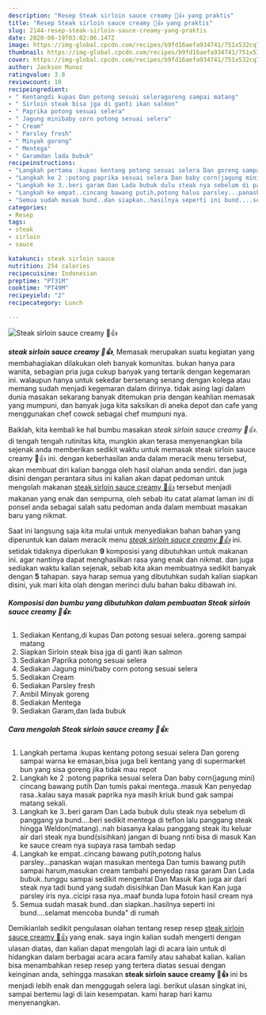 ```yaml
---
description: "Resep Steak sirloin sauce creamy 🥰👍 yang praktis"
title: "Resep Steak sirloin sauce creamy 🥰👍 yang praktis"
slug: 2144-resep-steak-sirloin-sauce-creamy-yang-praktis
date: 2020-08-19T03:02:06.147Z
image: https://img-global.cpcdn.com/recipes/b9fd16aefa934741/751x532cq70/steak-sirloin-sauce-creamy-🥰👍-foto-resep-utama.jpg
thumbnail: https://img-global.cpcdn.com/recipes/b9fd16aefa934741/751x532cq70/steak-sirloin-sauce-creamy-🥰👍-foto-resep-utama.jpg
cover: https://img-global.cpcdn.com/recipes/b9fd16aefa934741/751x532cq70/steak-sirloin-sauce-creamy-🥰👍-foto-resep-utama.jpg
author: Jackson Munoz
ratingvalue: 3.8
reviewcount: 10
recipeingredient:
- " Kentangdi kupas Dan potong sesuai seleragoreng sampai matang"
- " Sirloin steak bisa jga di ganti ikan salmon"
- " Paprika potong sesuai selera"
- " Jagung minibaby corn potong sesuai selera"
- " Cream"
- " Parsley fresh"
- " Minyak goreng"
- " Mentega"
- " Garamdan lada bubuk"
recipeinstructions:
- "Langkah pertama :kupas kentang potong sesuai selera Dan goreng sampai warna ke emasan,bisa juga beli kentang yang di supermarket bun yang sisa goreng jika tidak mau repot"
- "Langkah ke 2 :potong paprika sesuai selera Dan baby corn(jagung mini) cincang bawang putih Dan tumis pakai mentega..masuk Kan penyedap rasa..kalau saya masak paprika nya masih kriuk bund gak sampai matang sekali."
- "Langkah ke 3..beri garam Dan Lada bubuk dulu steak nya sebelum di panggang ya bund....beri sedikit mentega di teflon lalu panggang steak hingga Weldon(matang)..nah biasanya kalau panggang steak itu keluar air dari steak nya bund(sisihkan) jangan di buang nnti bisa di masuk Kan ke sauce cream nya supaya rasa tambah sedap"
- "Langkah ke empat..cincang bawang putih,potong halus parsley...panaskan wajan masukan mentega Dan tumis bawang putih sampai harum,masukan cream tambahi penyedap rasa garam Dan Lada bubuk..tunggu sampai sedikit mengental Dan Masuk Kan juga air dari steak nya tadi bund yang sudah disisihkan Dan Masuk kan Kan juga parsley iris nya..cicipi rasa nya..maaf bunda lupa fotoin hasil cream nya"
- "Semua sudah masak bund..dan siapkan..hasilnya seperti ini bund....selamat mencoba bunda&#34; di rumah"
categories:
- Resep
tags:
- steak
- sirloin
- sauce

katakunci: steak sirloin sauce 
nutrition: 254 calories
recipecuisine: Indonesian
preptime: "PT31M"
cooktime: "PT49M"
recipeyield: "2"
recipecategory: Lunch

---
```



![Steak sirloin sauce creamy 🥰👍](https://img-global.cpcdn.com/recipes/b9fd16aefa934741/751x532cq70/steak-sirloin-sauce-creamy-🥰👍-foto-resep-utama.jpg)

<b><i>steak sirloin sauce creamy 🥰👍</i></b>, Memasak merupakan suatu kegiatan yang membahagiakan dilakukan oleh banyak komunitas. bukan hanya para wanita, sebagian pria juga cukup banyak yang tertarik dengan kegemaran ini. walaupun hanya untuk sekedar bersenang senang dengan kolega atau memang sudah menjadi kegemaran dalam dirinya. tidak asing lagi dalam dunia masakan sekarang banyak ditemukan pria dengan keahlian memasak yang mumpuni, dan banyak juga kita saksikan di aneka depot dan cafe yang menggunakan chef cowok sebagai chef mumpuni nya.



Baiklah, kita kembali ke hal bumbu masakan <i>steak sirloin sauce creamy 🥰👍</i>. di tengah tengah rutinitas kita, mungkin akan terasa menyenangkan bila sejenak anda memberikan sedikit waktu untuk memasak steak sirloin sauce creamy 🥰👍 ini. dengan keberhasilan anda dalam meracik menu tersebut, akan membuat diri kalian bangga oleh hasil olahan anda sendiri. dan juga disini dengan perantara situs ini kalian akan dapat pedoman untuk mengolah makanan <u>steak sirloin sauce creamy 🥰👍</u> tersebut menjadi makanan yang enak dan sempurna, oleh sebab itu catat alamat laman ini di ponsel anda sebagai salah satu pedoman anda dalam membuat masakan baru yang nikmat.


Saat ini langsung saja kita mulai untuk menyediakan bahan bahan yang diperuntuk kan dalam meracik menu <u><i>steak sirloin sauce creamy 🥰👍</i></u> ini. setidak tidaknya diperlukan <b>9</b> komposisi yang dibutuhkan untuk makanan ini. agar nantinya dapat menghasilkan rasa yang enak dan nikmat. dan juga sediakan waktu kalian sejenak, sebab kita akan membuatnya sedikit banyak dengan <b>5</b> tahapan. saya harap semua yang dibutuhkan sudah kalian siapkan disini, yuk mari kita olah dengan merinci dulu bahan baku dibawah ini.

<!--inarticleads1-->

##### Komposisi dan bumbu yang dibutuhkan dalam pembuatan Steak sirloin sauce creamy 🥰👍:

1. Sediakan  Kentang,di kupas Dan potong sesuai selera..goreng sampai matang
1. Siapkan  Sirloin steak bisa jga di ganti ikan salmon
1. Sediakan  Paprika potong sesuai selera
1. Sediakan  Jagung mini/baby corn potong sesuai selera
1. Sediakan  Cream
1. Sediakan  Parsley fresh
1. Ambil  Minyak goreng
1. Sediakan  Mentega
1. Sediakan  Garam,dan lada bubuk




<!--inarticleads2-->

##### Cara mengolah Steak sirloin sauce creamy 🥰👍:

1. Langkah pertama :kupas kentang potong sesuai selera Dan goreng sampai warna ke emasan,bisa juga beli kentang yang di supermarket bun yang sisa goreng jika tidak mau repot
1. Langkah ke 2 :potong paprika sesuai selera Dan baby corn(jagung mini) cincang bawang putih Dan tumis pakai mentega..masuk Kan penyedap rasa..kalau saya masak paprika nya masih kriuk bund gak sampai matang sekali.
1. Langkah ke 3..beri garam Dan Lada bubuk dulu steak nya sebelum di panggang ya bund....beri sedikit mentega di teflon lalu panggang steak hingga Weldon(matang)..nah biasanya kalau panggang steak itu keluar air dari steak nya bund(sisihkan) jangan di buang nnti bisa di masuk Kan ke sauce cream nya supaya rasa tambah sedap
1. Langkah ke empat..cincang bawang putih,potong halus parsley...panaskan wajan masukan mentega Dan tumis bawang putih sampai harum,masukan cream tambahi penyedap rasa garam Dan Lada bubuk..tunggu sampai sedikit mengental Dan Masuk Kan juga air dari steak nya tadi bund yang sudah disisihkan Dan Masuk kan Kan juga parsley iris nya..cicipi rasa nya..maaf bunda lupa fotoin hasil cream nya
1. Semua sudah masak bund..dan siapkan..hasilnya seperti ini bund....selamat mencoba bunda&#34; di rumah




Demikianlah sedikit pengulasan olahan tentang resep resep <u>steak sirloin sauce creamy 🥰👍</u> yang enak. saya ingin kalian sudah mengerti dengan ulasan diatas, dan kalian dapat mengolah lagi di acara lain untuk di hidangkan dalam berbagai acara acara family atau sahabat kalian. kalian bisa menambahkan resep resep yang tertera diatas sesuai dengan keinginan anda, sehingga masakan <b>steak sirloin sauce creamy 🥰👍</b> ini bs menjadi lebih enak dan menggugah selera lagi. berikut ulasan singkat ini, sampai bertemu lagi di lain kesempatan. kami harap hari kamu menyenangkan.
